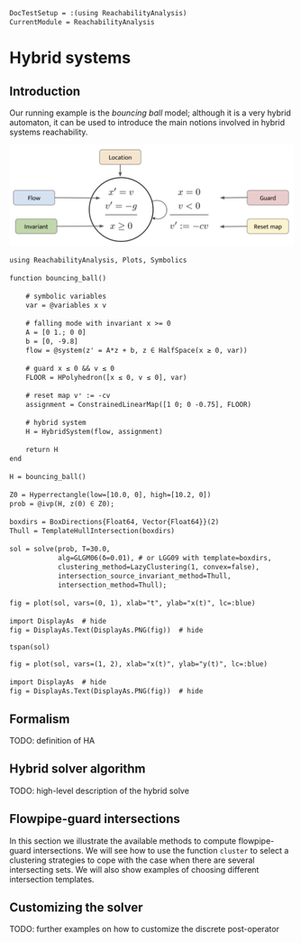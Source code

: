 ```@meta
DocTestSetup = :(using ReachabilityAnalysis)
CurrentModule = ReachabilityAnalysis
```

# Hybrid systems

## Introduction

Our running example is the *bouncing ball* model; although it is a very hybrid automaton,
it can be used to introduce the main notions involved in hybrid systems reachability.

![Hybrid automaton of the bouncing ball model](../assets/bouncing_ball_annotations.png)

```@example bouncing_ball
using ReachabilityAnalysis, Plots, Symbolics

function bouncing_ball()

    # symbolic variables
    var = @variables x v

    # falling mode with invariant x >= 0
    A = [0 1.; 0 0]
    b = [0, -9.8]
    flow = @system(z' = A*z + b, z ∈ HalfSpace(x ≥ 0, var))

    # guard x ≤ 0 && v ≤ 0
    FLOOR = HPolyhedron([x ≤ 0, v ≤ 0], var)

    # reset map v⁺ := -cv
    assignment = ConstrainedLinearMap([1 0; 0 -0.75], FLOOR)

    # hybrid system
    H = HybridSystem(flow, assignment)

    return H
end

H = bouncing_ball()

Z0 = Hyperrectangle(low=[10.0, 0], high=[10.2, 0])
prob = @ivp(H, z(0) ∈ Z0);

boxdirs = BoxDirections{Float64, Vector{Float64}}(2)
Thull = TemplateHullIntersection(boxdirs)

sol = solve(prob, T=30.0,
            alg=GLGM06(δ=0.01), # or LGG09 with template=boxdirs,
            clustering_method=LazyClustering(1, convex=false),
            intersection_source_invariant_method=Thull,
            intersection_method=Thull);

fig = plot(sol, vars=(0, 1), xlab="t", ylab="x(t)", lc=:blue)

import DisplayAs  # hide
fig = DisplayAs.Text(DisplayAs.PNG(fig))  # hide
```

```@example bouncing_ball
tspan(sol)
```

```@example bouncing_ball
fig = plot(sol, vars=(1, 2), xlab="x(t)", ylab="y(t)", lc=:blue)

import DisplayAs  # hide
fig = DisplayAs.Text(DisplayAs.PNG(fig))  # hide
```

## Formalism

TODO: definition of HA

## Hybrid solver algorithm

TODO: high-level description of the hybrid solve

## Flowpipe-guard intersections

In this section we illustrate the available methods to compute flowpipe-guard intersections. We will see how to use the function `cluster` to select a clustering strategies to cope with the case when there are several intersecting sets. We will also show examples of choosing different intersection templates.

## Customizing the solver

TODO: further examples on how to customize the discrete post-operator
